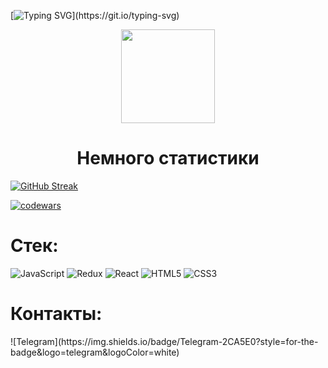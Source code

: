 
 
 [![Typing SVG](https://readme-typing-svg.herokuapp.com?size=35&width=850&lines=%D0%9F%D1%80%D0%B8%D0%B2%D0%B5%D1%82!+%D0%AF+%D0%BD%D0%B0%D1%87%D0%B8%D0%BD%D0%B0%D1%8E%D1%89%D0%B8%D0%B9+front-end+%D1%80%D0%B0%D0%B7%D1%80%D0%B0%D0%B1%D0%BE%D1%82%D1%87%D0%B8%D0%BA.)](https://git.io/typing-svg)
 <p align="center">
  <img align="center" src="https://c.tenor.com/kq-3WlvkAAAAAAAi/praise-the-sun-dark-souls.gif" height="150" />
  </p>
<h1 align="center"> Немного статистики </h1>


[![GitHub Streak](https://github-readme-streak-stats.herokuapp.com/?user=Voroglex)](https://git.io/streak-stats)
          
[![codewars](https://www.codewars.com/users/Voroglex/badges/large)](https://www.codewars.com/users/Voroglex)

<h1> Стек: </h1>

![JavaScript](https://img.shields.io/badge/javascript-%23323330.svg?style=for-the-badge&logo=javascript&logoColor=%23F7DF1E)
![Redux](https://img.shields.io/badge/redux-%23593d88.svg?style=for-the-badge&logo=redux&logoColor=white)
![React](https://img.shields.io/badge/react-%2320232a.svg?style=for-the-badge&logo=react&logoColor=%2361DAFB)
![HTML5](https://img.shields.io/badge/html5-%23E34F26.svg?style=for-the-badge&logo=html5&logoColor=white)
![CSS3](https://img.shields.io/badge/css3-%231572B6.svg?style=for-the-badge&logo=css3&logoColor=white)
 <h1> Контакты: </h1>
![Telegram](https://img.shields.io/badge/Telegram-2CA5E0?style=for-the-badge&logo=telegram&logoColor=white)
